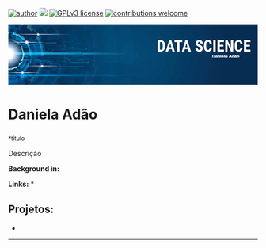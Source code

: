 [![author](https://img.shields.io/badge/author-Dani-red.svg)]() [![](https://img.shields.io/badge/python-3.7+-blue.svg)](https://www.python.org/downloads/release/python-365/) [![GPLv3 license](https://img.shields.io/badge/License-GPLv3-blue.svg)](http://perso.crans.org/besson/LICENSE.html) [![contributions welcome](https://img.shields.io/badge/contributions-welcome-brightgreen.svg?style=flat)]()

<p align="center">
  <img src="banner.png" >
</p>

# Daniela Adão
<sub>*titulo</sub>

Descrição

**Background in:** 

**Links:**
*


## Projetos:

*

---
